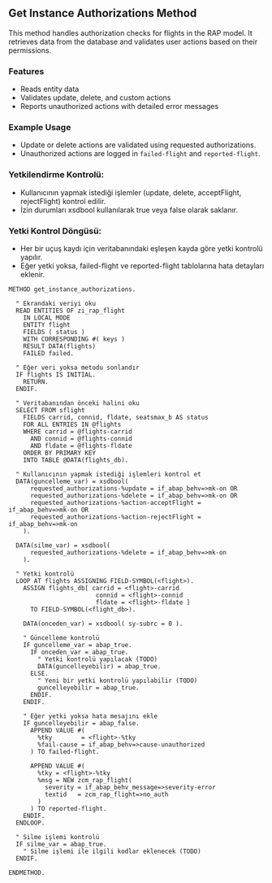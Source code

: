 ## Get Instance Authorizations Method

This method handles authorization checks for flights in the RAP model. It retrieves data from the database and validates user actions based on their permissions.

### Features
- Reads entity data
- Validates update, delete, and custom actions
- Reports unauthorized actions with detailed error messages

### Example Usage
- Update or delete actions are validated using requested authorizations.
- Unauthorized actions are logged in `failed-flight` and `reported-flight`.

### Yetkilendirme Kontrolü:

- Kullanıcının yapmak istediği işlemler (update, delete, acceptFlight, rejectFlight) kontrol edilir.
- İzin durumları xsdbool kullanılarak true veya false olarak saklanır.

### Yetki Kontrol Döngüsü:

- Her bir uçuş kaydı için veritabanındaki eşleşen kayda göre yetki kontrolü yapılır.
- Eğer yetki yoksa, failed-flight ve reported-flight tablolarına hata detayları eklenir.

```abap
METHOD get_instance_authorizations.

  " Ekrandaki veriyi oku
  READ ENTITIES OF zi_rap_flight
    IN LOCAL MODE
    ENTITY flight
    FIELDS ( status )
    WITH CORRESPONDING #( keys )
    RESULT DATA(flights)
    FAILED failed.

  " Eğer veri yoksa metodu sonlandır
  IF flights IS INITIAL.
    RETURN.
  ENDIF.

  " Veritabanından önceki halini oku
  SELECT FROM sflight
    FIELDS carrid, connid, fldate, seatsmax_b AS status
    FOR ALL ENTRIES IN @flights
    WHERE carrid = @flights-carrid
      AND connid = @flights-connid
      AND fldate = @flights-fldate
    ORDER BY PRIMARY KEY
    INTO TABLE @DATA(flights_db).

  " Kullanıcının yapmak istediği işlemleri kontrol et
  DATA(guncelleme_var) = xsdbool(
      requested_authorizations-%update = if_abap_behv=>mk-on OR
      requested_authorizations-%delete = if_abap_behv=>mk-on OR
      requested_authorizations-%action-acceptFlight = if_abap_behv=>mk-on OR
      requested_authorizations-%action-rejectFlight = if_abap_behv=>mk-on
    ).

  DATA(silme_var) = xsdbool(
      requested_authorizations-%delete = if_abap_behv=>mk-on
    ).

  " Yetki kontrolü
  LOOP AT flights ASSIGNING FIELD-SYMBOL(<flight>).
    ASSIGN flights_db[ carrid = <flight>-carrid
                        connid = <flight>-connid
                        fldate = <flight>-fldate ]
      TO FIELD-SYMBOL(<flight_db>).

    DATA(onceden_var) = xsdbool( sy-subrc = 0 ).

    " Güncelleme kontrolü
    IF guncelleme_var = abap_true.
      IF onceden_var = abap_true.
        " Yetki kontrolü yapılacak (TODO)
        DATA(guncelleyebilir) = abap_true.
      ELSE.
        " Yeni bir yetki kontrolü yapılabilir (TODO)
        guncelleyebilir = abap_true.
      ENDIF.
    ENDIF.

    " Eğer yetki yoksa hata mesajını ekle
    IF guncelleyebilir = abap_false.
      APPEND VALUE #(
        %tky        = <flight>-%tky
        %fail-cause = if_abap_behv=>cause-unauthorized
      ) TO failed-flight.

      APPEND VALUE #(
        %tky = <flight>-%tky
        %msg = NEW zcm_rap_flight(
          severity = if_abap_behv_message=>severity-error
          textid   = zcm_rap_flight=>no_auth
        )
      ) TO reported-flight.
    ENDIF.
  ENDLOOP.

  " Silme işlemi kontrolü
  IF silme_var = abap_true.
    " Silme işlemi ile ilgili kodlar eklenecek (TODO)
  ENDIF.

ENDMETHOD.

